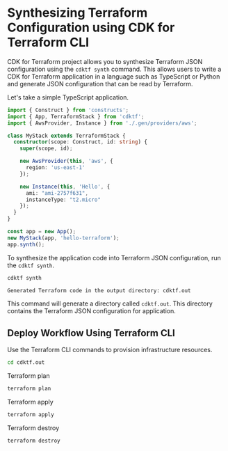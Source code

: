 # Synthesizing Terraform Configuration using CDK for Terraform CLI

CDK for Terraform project allows you to synthesize Terraform JSON configuration using the
`cdktf synth` command. This allows users to write a CDK for Terraform application in a
language such as TypeScript or Python and generate JSON configuration that can be read by
Terraform.

Let's take a simple TypeScript application.

```typescript
import { Construct } from 'constructs';
import { App, TerraformStack } from 'cdktf';
import { AwsProvider, Instance } from './.gen/providers/aws';

class MyStack extends TerraformStack {
  constructor(scope: Construct, id: string) {
    super(scope, id);

    new AwsProvider(this, 'aws', {
      region: 'us-east-1'
    });

    new Instance(this, 'Hello', {
      ami: "ami-2757f631",
      instanceType: "t2.micro"
    });
  }
}

const app = new App();
new MyStack(app, 'hello-terraform');
app.synth();
```

To synthesize the application code into Terraform JSON configuration, run the `cdktf synth`.

```bash
cdktf synth
```

```bash
Generated Terraform code in the output directory: cdktf.out
```

This command will generate a directory called `cdktf.out`. This directory contains the Terraform JSON configuration for
application.

## Deploy Workflow Using Terraform CLI

Use the Terraform CLI commands to provision infrastructure resources.

```bash
cd cdktf.out
```

Terraform plan

```bash
terraform plan
```

Terraform apply

```bash
terraform apply
```

Terraform destroy

```bash
terraform destroy
```
